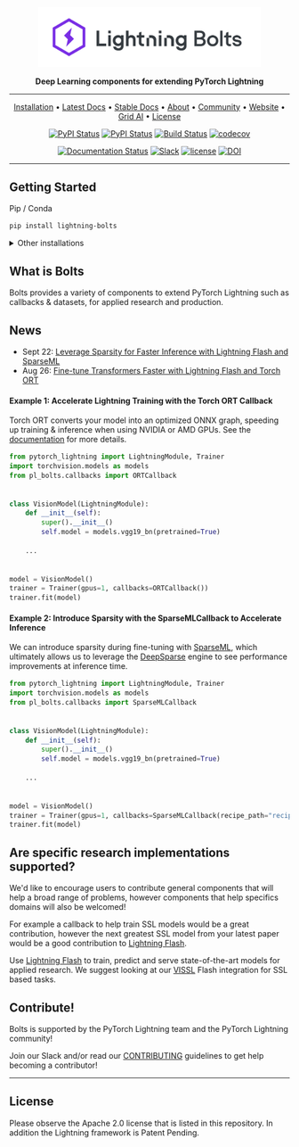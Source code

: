 <div align="center">

<img src="docs/source/_images/logos/bolts_logo.png" width="400px">

**Deep Learning components for extending PyTorch Lightning**

______________________________________________________________________

<p align="center">
  <a href="#install">Installation</a> •
  <a href="https://lightning-bolts.readthedocs.io/en/latest/">Latest Docs</a> •
  <a href="https://lightning-bolts.readthedocs.io/en/stable/">Stable Docs</a> •
  <a href="#what-is-bolts">About</a> •
  <a href="#team">Community</a> •
  <a href="https://www.pytorchlightning.ai/">Website</a> •
  <a href="https://www.grid.ai/">Grid AI</a> •
  <a href="#license">License</a>
</p>

[![PyPI Status](https://badge.fury.io/py/lightning-bolts.svg)](https://badge.fury.io/py/lightning-bolts)
[![PyPI Status](https://pepy.tech/badge/lightning-bolts)](https://pepy.tech/project/lightning-bolts)
[![Build Status](https://dev.azure.com/Lightning-AI/lightning%20Bolts/_apis/build/status/Lightning-AI.lightning-bolts?branchName=master)](https://dev.azure.com/Lightning-AI/lightning%20Bolts/_build?definitionId=31&_a=summary&repositoryFilter=13&branchFilter=4923%2C4923)
[![codecov](https://codecov.io/gh/Lightning-AI/lightning-bolts/branch/master/graph/badge.svg?token=O8p0qhvj90)](https://codecov.io/gh/Lightning-AI/lightning-bolts)

[![Documentation Status](https://readthedocs.org/projects/lightning-bolts/badge/?version=latest)](https://lightning-bolts.readthedocs.io/en/latest/)
[![Slack](https://img.shields.io/badge/slack-chat-green.svg?logo=slack)](https://www.pytorchlightning.ai/community)
[![license](https://img.shields.io/badge/License-Apache%202.0-blue.svg)](https://github.com/PytorchLightning/lightning-bolts/blob/master/LICENSE)
[![DOI](https://zenodo.org/badge/250025410.svg)](https://zenodo.org/badge/latestdoi/250025410)

</div>

______________________________________________________________________

## Getting Started

Pip / Conda

```bash
pip install lightning-bolts
```

<details>
  <summary>Other installations</summary>

Install bleeding-edge (no guarantees)

```bash
pip install git+https://github.com/PytorchLightning/lightning-bolts.git@master --upgrade
```

To install all optional dependencies

```bash
pip install lightning-bolts["extra"]
```

</details>

## What is Bolts

Bolts provides a variety of components to extend PyTorch Lightning such as callbacks & datasets, for applied research and production.

## News

- Sept 22: [Leverage Sparsity for Faster Inference with Lightning Flash and SparseML](https://devblog.pytorchlightning.ai/leverage-sparsity-for-faster-inference-with-lightning-flash-and-sparseml-cdda1165622b)
- Aug 26: [Fine-tune Transformers Faster with Lightning Flash and Torch ORT](https://devblog.pytorchlightning.ai/fine-tune-transformers-faster-with-lightning-flash-and-torch-ort-ec2d53789dc3)

#### Example 1: Accelerate Lightning Training with the Torch ORT Callback

Torch ORT converts your model into an optimized ONNX graph, speeding up training & inference when using NVIDIA or AMD GPUs. See the [documentation](https://lightning-bolts.readthedocs.io/en/latest/callbacks/torch_ort.html) for more details.

```python
from pytorch_lightning import LightningModule, Trainer
import torchvision.models as models
from pl_bolts.callbacks import ORTCallback


class VisionModel(LightningModule):
    def __init__(self):
        super().__init__()
        self.model = models.vgg19_bn(pretrained=True)

    ...


model = VisionModel()
trainer = Trainer(gpus=1, callbacks=ORTCallback())
trainer.fit(model)
```

#### Example 2: Introduce Sparsity with the SparseMLCallback to Accelerate Inference

We can introduce sparsity during fine-tuning with [SparseML](https://github.com/neuralmagic/sparseml), which ultimately allows us to leverage the [DeepSparse](https://github.com/neuralmagic/deepsparse) engine to see performance improvements at inference time.

```python
from pytorch_lightning import LightningModule, Trainer
import torchvision.models as models
from pl_bolts.callbacks import SparseMLCallback


class VisionModel(LightningModule):
    def __init__(self):
        super().__init__()
        self.model = models.vgg19_bn(pretrained=True)

    ...


model = VisionModel()
trainer = Trainer(gpus=1, callbacks=SparseMLCallback(recipe_path="recipe.yaml"))
trainer.fit(model)
```

## Are specific research implementations supported?

We'd like to encourage users to contribute general components that will help a broad range of problems, however components that help specifics domains will also be welcomed!

For example a callback to help train SSL models would be a great contribution, however the next greatest SSL model from your latest paper would be a good contribution to [Lightning Flash](https://github.com/PyTorchLightning/lightning-flash).

Use [Lightning Flash](https://github.com/PyTorchLightning/lightning-flash) to train, predict and serve state-of-the-art models for applied research. We suggest looking at our [VISSL](https://lightning-flash.readthedocs.io/en/latest/integrations/vissl.html) Flash integration for SSL based tasks.

## Contribute!

Bolts is supported by the PyTorch Lightning team and the PyTorch Lightning community!

Join our Slack and/or read our [CONTRIBUTING](./.github/CONTRIBUTING.md) guidelines to get help becoming a contributor!

______________________________________________________________________

## License

Please observe the Apache 2.0 license that is listed in this repository.
In addition the Lightning framework is Patent Pending.
